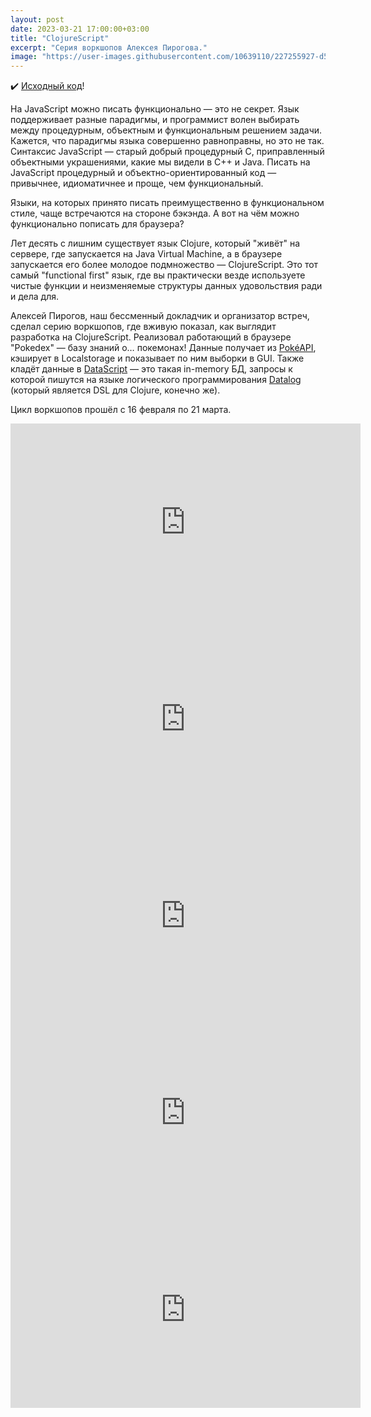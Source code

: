 ```yaml
---
layout: post
date: 2023-03-21 17:00:00+03:00
title: "ClojureScript"
excerpt: "Серия воркшопов Алексея Пирогова."
image: "https://user-images.githubusercontent.com/10639110/227255927-d5d442cb-deca-4a7e-8ea0-6dbfa01af72f.png"
---
```


✔️ [Исходный код](https://github.com/astynax/cljs-pokedex)!

На JavaScript можно писать функционально — это не секрет. Язык поддерживает разные парадигмы, и программист волен выбирать между процедурным, объектным и функциональным решением задачи. Кажется, что парадигмы языка совершенно равноправны, но это не так. Синтаксис JavaScript — старый добрый процедурный C, приправленный объектными украшениями, какие мы видели в C++ и Java. Писать на JavaScript процедурный и объектно-ориентированный код — привычнее, идиоматичнее и проще, чем функциональный.

Языки, на которых принято писать преимущественно в функциональном стиле, чаще встречаются на стороне бэкэнда. А вот на чём можно функционально пописать для браузера?

Лет десять с лишним существует язык Clojure, который "живёт" на сервере, где запускается на Java Virtual Machine, а в браузере запускается его более молодое подмножество — ClojureScript. Это тот самый "functional first" язык, где вы практически везде используете чистые функции и неизменяемые структуры данных удовольствия ради и дела для.  

Алексей Пирогов, наш бессменный докладчик и организатор встреч, сделал серию воркшопов, где вживую показал, как выглядит разработка на ClojureScript.
Реализовал работающий в браузере "Pokedex" — базу знаний о… покемонах! Данные получает из [PokéAPI](https://pokeapi.co/), кэширует в Localstorage и показывает по ним выборки в GUI. Также кладёт данные в [DataScript](https://github.com/tonsky/datascript) — это такая in-memory БД, запросы к которой пишутся на языке логического программирования [Datalog](https://docs.racket-lang.org/datalog/) (который является DSL для Clojure, конечно же).

Цикл воркшопов прошёл с 16 февраля по 21 марта.

<div class="video">
    <iframe width="560" height="315" src="https://www.youtube.com/embed/WkN5feMXyPE" title="YouTube video player" frameborder="0" allow="accelerometer; autoplay; clipboard-write; encrypted-media; gyroscope; picture-in-picture; web-share" allowfullscreen></iframe>
</div>

<div class="video">
    <iframe width="560" height="315" src="https://www.youtube.com/embed/7XQq1yMlmsg" title="YouTube video player" frameborder="0" allow="accelerometer; autoplay; clipboard-write; encrypted-media; gyroscope; picture-in-picture; web-share" allowfullscreen></iframe>
</div>

<div class="video">
    <iframe width="560" height="315" src="https://www.youtube.com/embed/jbIOd7xxls4" title="YouTube video player" frameborder="0" allow="accelerometer; autoplay; clipboard-write; encrypted-media; gyroscope; picture-in-picture; web-share" allowfullscreen></iframe>
</div>

<div class="video">
    <iframe width="560" height="315" src="https://www.youtube.com/embed/1P69b8I3H1E" title="YouTube video player" frameborder="0" allow="accelerometer; autoplay; clipboard-write; encrypted-media; gyroscope; picture-in-picture; web-share" allowfullscreen></iframe>
</div>

<div class="video">
    <iframe width="560" height="315" src="https://www.youtube.com/embed/lqMEyaPL3Pg" title="YouTube video player" frameborder="0" allow="accelerometer; autoplay; clipboard-write; encrypted-media; gyroscope; picture-in-picture; web-share" allowfullscreen></iframe>
</div>

